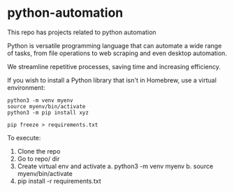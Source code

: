 # python-automation

This repo has projects related to python automation

Python is versatile programming language that can automate a wide range of tasks, from
file operations to web scraping and even desktop automation.

We streamline repetitive processes, saving time and increasing efficiency.

If you wish to install a Python library that isn't in Homebrew,
use a virtual environment:

    python3 -m venv myenv
    source myenv/bin/activate
    python3 -m pip install xyz

    pip freeze > requirements.txt

To execute:

1. Clone the repo
2. Go to repo/ dir
3. Create virtual env and activate
   a. python3 -m venv myenv
   b. source myenv/bin/activate
4. pip install -r requirements.txt
